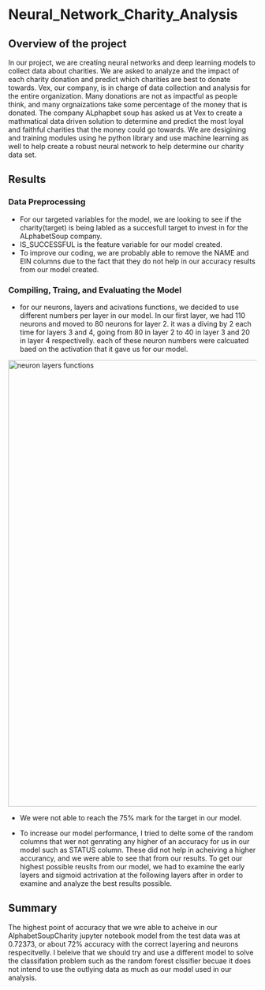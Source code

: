 # Neural_Network_Charity_Analysis
 
## Overview of the project
In our project, we are creating neural networks and deep learning models to collect data about charities. We are asked to analyze and the impact of each charity donation and predict which charities are best to donate towards. Vex, our company, is in charge of data collection and analysis for the entire organization. Many donations are not as impactful as people think, and many orgnaizations take some percentage of the money that is donated. The company ALphapbet soup has asked us at Vex to create a mathmatical data driven solution to determine and predict the most loyal and faithful charities that the money could go towards. We are desigining and training modules using he python library and use machine learning as well to help create a robust neural network to help determine our charity data set.

## Results

### Data Preprocessing
- For our targeted variables for the model, we are looking to see if the charity(target) is being labled as a succesfull target to invest in for the ALphabetSoup company. 
- IS_SUCCESSFUL is the feature variable for our model created.
- To improve our coding, we are probably able to remove the NAME and EIN columns due to the fact that they do not help in our accuracy results from our model created.

### Compiling, Traing, and Evaluating the Model
- for our neurons, layers and acivations functions, we decided to use different numbers per layer in our model. In our first layer, we had 110 neurons and moved to 80 neurons for layer 2. it was a diving by 2 each time for layers 3 and 4, going from 80 in layer 2 to 40 in layer 3 and 20 in layer 4 respectivelly. each of these neuron numbers were calcuated baed on the activation that it gave us for our model. 
<img width="906" alt="neuron layers functions" src="https://user-images.githubusercontent.com/107444840/204600247-1b52317a-45d0-42ae-8ace-8047fa81f156.png">

- We were not able to reach the 75% mark for the target in our model.

- To increase our model performance, I tried to delte some of the random columns that wer not genrating any higher of an accuracy for us in our model such as STATUS column. These did not help in acheiving a higher accurancy, and we were able to see that from our results. To get our highest possible reuslts from our model, we had to examine the early layers and sigmoid actrivation at the following layers after in order to examine and analyze the best results possible. 

## Summary
The highest point of accuracy that we wre able to acheive in our AlphabetSoupCharity jupyter notebook model from the test data was at 0.72373, or about 72% accuracy with the correct layering and neurons respecitvelly. I beleive that we should try and use a different model to solve the classifation problem such as the random forest clssifier becuae it does not intend to use the outlying data as much as our model used in our analysis.

